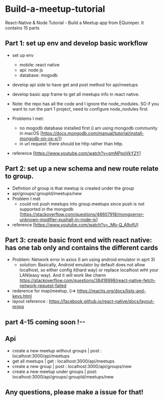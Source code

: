 # Build-a-meetup-tutorial
React-Native &amp; Node Tutorial - Build a Meetup app from EQuimper. It contains 15 parts

## Part 1: set up env and develop basic workflow
- set up env
  - mobile: react native
  - api: node js
  - database: mogodb
- develop api side to have get and post method for api/meetups
- develop basic app frame to get all meetups info in react native.
- Note: the repo has all the code and I ignore the node_modules. SO if you want to run the part 1 project, need to configure node_nodules first
- Problems I met:
  - no mogodb database installed first (i am using mongodb community in macOS [https://docs.mongodb.com/manual/tutorial/install-mongodb-on-os-x/])
  - in url request: there should be http rather than http.

- reference [https://www.youtube.com/watch?v=qmNPpoVkY2Y]

## Part 2: set up a new schema and new route relate to group.
- Defintion of group is that meetup is created under the group
- api/groups/:groupId/meetups/new
- Problem I met
  - could not push meetups into group.meetups since push is not supported in the mongodb [https://stackoverflow.com/questions/48607918/mongoerror-unknown-modifier-pushall-in-node-js]
- reference [https://www.youtube.com/watch?v=_Mb-Q_A9ofU]

## Part 3: create basic front end with react native: has one tab only and contains the different cards

- Problem: Network error in axios (I am using android emulator in aprt 3)
  - solution: Basically, Android emulator by default does not allow localhost, so either config it(hard way) or replace localhost wiht your LAN(easy way). And it will work like charm  https://stackoverflow.com/questions/38418998/react-native-fetch-network-request-failed
- rederence for map(meetup, i)=>  https://reactjs.org/docs/lists-and-keys.html
- layout reference : https://facebook.github.io/react-native/docs/layout-props
## part 4-15 coming soon !--

## Api
- create a new meetup without groups | post : localhost:3000/api/meetups
- get all meetups | get  : localhost:3000/api/meetups
- create a new group | post : localhost:3000/api/groups/new
- create a new meetup under groups | post: localhost:3000/api/groups/:groupId/meetups/new
## Any questions, please make a issue for that!


